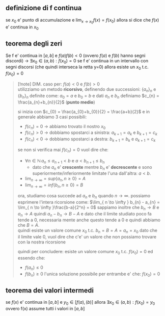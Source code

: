 ## definizione di f continua
se $x_{0}$ e' punto di accumulazione e $\lim_{ x \to x_{0} } f(x) = f(x_{0})$ allora si dice che $f(x) \text{ e' continua in } x_{0}$

## teorema degli zeri
Se f e' continua in $[a,b] \text{ e } f(a)f(b)<0$ (ovvero $f(a)$ e $f(b)$ hanno segni discordi) -> $\exists x_{0} \in (a,b): f(x_{0}) = 0$
se f e' continua in un intervallo con segni discorsi (che quindi interseca la retta y=0) allora esiste un $x_{0}$ t.c. $f(x_{0}) = 0$ 
>[!note] DIM.
> caso per: $f(a) < 0 \text{ e } f(b) > 0$  
> utilizziamo un metodo **ricorsivo**, definendo due successioni: $\{a_{n}\}_{n} \text{ e } \{b_{n}\}_{n}$ definite come: $a_{0} = a \text{ e } b_{0} = b$ e dati $a_{n}$ e $b_{n}$ definiamo $c_{n} = \frac{a_{n}+b_{n}}{2}$ (**punto medio**)
>  
> si inizia con $c_{0} = \frac{a_{0}+b_{0}}{2} = \frac{a+b}{2}$ e in generale abbiamo 3 casi possibili:
> - $f(c_{n}) = 0$ -> abbiamo trovato il nostro $x_{0}$
> - $f(c_{n}) > 0$ -> dobbiamo spostarci a sinistra: $a_{k+1} = a_{k}$ e $b_{k+1} = c_{k}$
> - $f(c_{n}) < 0$ -> dobbiamo spostarci a destra: $b_{k+1} = b_{k}$ e $a_{k+1} = c_{k}$
> 
> se non si verifica mai $f(c_{n}) = 0$ vuol dire che:
> - $\forall n \in \mathbb{N} \, a_{n}\leq a_{n+1} < b \text{ e } a < b_{n+1} \leq b_{n}$
> 	- dato che $a_{n}$ e' **crescente** mentre $b_{n}$ e' **decrescente** e sono superiormente/inferiormente limitate l'una dall'altra: $a<b$.
> - $\lim_{ n \to \infty } = sup\{a_{n}, n\geq 0\} = A$
> - $\lim_{ n \to \infty } = inf\{b_{n}, n\geq 0\} = B$
> 
> ora, studiamo cosa succede ad $a_{n} \text{ e } b_{n}$ quando $n\to \infty$.
> possiamo esprimere l'intera ricorsione come: $\lim_{ n \to \infty } b_{n} - a_{n} = \lim_{ n \to \infty }\frac{b-a}{2^n} = 0$
> sappiamo inoltre che $b_{n} \to B$ e $a_{n} \to A$ quindi $a_{n}-b_{n} \to B - A$ e dato che il limite studiato poco fa tende a 0, necessaria mente anche questo tende a 0 e quindi abbiamo che $B=A$.  
> quindi esiste un valore comune $x_{0} \text{ t.c. } b_{n} = B = A = a_{n} = x_{0}$
> dato che il limite vale 0, vuol dire che c'e' un valore che non possiamo trovare con la nostra ricorsione 
> 
> quindi per concludere: esiste un valore comune $x_{0} \text{ t.c. } f(x_{0}) = 0$ ed essendo che:
> - $f(a_{n}) \leq 0$
> - $f(b_{n}) \geq 0$
> l'unica soluzione possibile per entrambe e' che: $f(x_{0}) = 0$

## teorema dei valori intermedi
se $f(x)$ e' continua in $[a,b]$ e $y_{0} \in [f(a),(b)]$ allora $\exists x_{0} \in (a,b): f(x_{0}) = y_{0}$ 
ovvero f(x) assume tutti i valori in $[a,b]$
